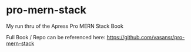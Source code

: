 # pro-mern-stack
My run thru of the Apress Pro MERN Stack Book

Full Book / Repo can be referenced here: https://github.com/vasansr/pro-mern-stack
